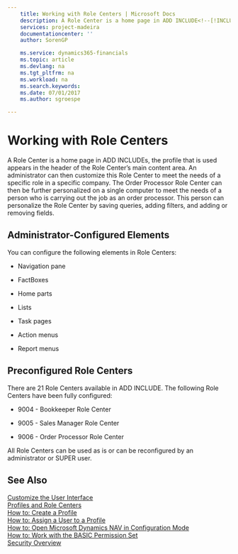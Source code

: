 ```yaml
---
    title: Working with Role Centers | Microsoft Docs
    description: A Role Center is a home page in ADD INCLUDE<!--[!INCLUDE[navnow](../../includes/rtc_md.md)]-->s, the profile that is used appears in the header of the Role Center’s main content area. An administrator can then customize this Role Center to meet the needs of a specific role in a specific company. The Order Processor Role Center can then be further personalized on a single computer to meet the needs of a person who is carrying out the job as an order processor. This person can personalize the Role Center by saving queries, adding filters, and adding or removing fields.
    services: project-madeira
    documentationcenter: ''
    author: SorenGP

    ms.service: dynamics365-financials
    ms.topic: article
    ms.devlang: na
    ms.tgt_pltfrm: na
    ms.workload: na
    ms.search.keywords:
    ms.date: 07/01/2017
    ms.author: sgroespe

---
```

# Working with Role Centers
A Role Center is a home page in ADD INCLUDE<!--[!INCLUDE[navnow](../../includes/rtc_md.md)]-->s, the profile that is used appears in the header of the Role Center’s main content area. An administrator can then customize this Role Center to meet the needs of a specific role in a specific company. The Order Processor Role Center can then be further personalized on a single computer to meet the needs of a person who is carrying out the job as an order processor. This person can personalize the Role Center by saving queries, adding filters, and adding or removing fields.  
  
## Administrator-Configured Elements  
 You can configure the following elements in Role Centers:  
  
-   Navigation pane  
  
-   FactBoxes  
  
-   Home parts  
  
-   Lists  
  
-   Task pages  
  
-   Action menus  
  
-   Report menus  
  
## Preconfigured Role Centers  
 There are 21 Role Centers available in ADD INCLUDE<!--[!INCLUDE[nav_current_short](../../includes/nav_current_short_md.md)]-->. The following Role Centers have been fully configured:  
  
-   9004 - Bookkeeper Role Center  
  
-   9005 - Sales Manager Role Center  
  
-   9006 - Order Processor Role Center  
  
 All Role Centers can be used as is or can be reconfigured by an administrator or SUPER user.  
  
## See Also  
 [Customize the User Interface](../customize-the-user-interface.md)   
 [Profiles and Role Centers](../profiles-and-role-centers.md)   
 [How to: Create a Profile](../how-to-create-a-profile.md)   
 [How to: Assign a User to a Profile](../how-to-assign-a-user-to-a-profile.md)   
 [How to: Open Microsoft Dynamics NAV in Configuration Mode](../how-to-open-microsoft-dynamics-nav-in-configuration-mode.md)   
 [How to: Work with the BASIC Permission Set](../how-to-work-with-the-basic-permission-set.md)   
 [Security Overview](../Security%20Overview.md)